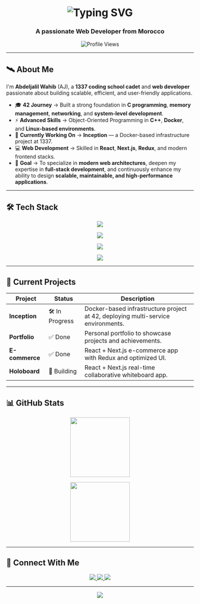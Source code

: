 <!-- ANIMATED TYPING HEADER -->
<h1 align="center">
  <img src="https://readme-typing-svg.herokuapp.com?font=JetBrains+Mono&size=28&pause=1000&color=00F7FF&center=true&vCenter=true&width=750&lines=Hey+there+👋;I'm+Abdeljalil+Wahib+(AJ);Web+Developer+%7C+1337+Cadet;Building+Modern+Web+Experiences" alt="Typing SVG" />
</h1>

<h3 align="center">A passionate Web Developer from Morocco</h3>

<p align="center">
  <img src="https://komarev.com/ghpvc/?username=abdeljalil-wahib&label=Profile+Views&color=00F7FF&style=for-the-badge" alt="Profile Views" />
</p>

---

## 🛰 About Me  

I'm **Abdeljalil Wahib** (AJ), a **1337 coding school cadet** and **web developer** passionate about building scalable, efficient, and user-friendly applications.

- 🎓 **42 Journey** → Built a strong foundation in **C programming**, **memory management**, **networking**, and **system-level development**.  
- ⚡ **Advanced Skills** → Object-Oriented Programming in **C++**, **Docker**, and **Linux-based environments**.  
- 🔭 **Currently Working On** → **Inception** — a Docker-based infrastructure project at 1337.  
- 💻 **Web Development** → Skilled in **React**, **Next.js**, **Redux**, and modern frontend stacks.  
- 🎯 **Goal** → To specialize in **modern web architectures**, deepen my expertise in **full-stack development**, and continuously enhance my ability to design **scalable, maintainable, and high-performance applications**.

---

## 🛠 Tech Stack  

<p align="center">
  <!-- Frontend -->
  <img src="https://img.shields.io/badge/Frontend-React%20%7C%20Next.js%20%7C%20Redux%20%7C%20TailwindCSS-61DAFB?style=for-the-badge&logo=react&logoColor=white" />
</p>

<p align="center">
  <!-- Backend -->
  <img src="https://img.shields.io/badge/Backend-Node.js%20%7C%20Express-339933?style=for-the-badge&logo=node.js&logoColor=white" />
</p>

<p align="center">
  <!-- Databases -->
  <img src="https://img.shields.io/badge/Databases-PostgreSQL%20%7C%20MySQL%20%7C%20SQLite-4DB33D?style=for-the-badge&logo=postgresql&logoColor=white" />
</p>

<p align="center">
  <!-- Other Tools -->
  <img src="https://img.shields.io/badge/Others-C%20%7C%20C++%20%7C%20Docker%20%7C%20Git%20%7C%20Linux-0A0A0A?style=for-the-badge&logo=linux&logoColor=white" />
</p>

---

## 🚀 Current Projects  

| Project        | Status          | Description |
|----------------|-----------------|-------------|
| **Inception**  | 🛠 In Progress   | Docker-based infrastructure project at 42, deploying multi-service environments. |
| **Portfolio**  | ✅ Done         | Personal portfolio to showcase projects and achievements. |
| **E-commerce** | ✅ Done         | React + Next.js e-commerce app with Redux and optimized UI. |
| **Holoboard**  | 🚀 Building     | React + Next.js real-time collaborative whiteboard app. |

---

## 📊 GitHub Stats  

<p align="center">
  <img src="https://github-readme-stats.vercel.app/api?username=abdeljalil-wahib&show_icons=true&theme=tokyonight&hide_border=true&count_private=true" height="160" />
</p>

<p align="center">
  <img src="https://github-readme-stats.vercel.app/api/top-langs?username=abdeljalil-wahib&layout=compact&theme=tokyonight&hide_border=true" height="160" />
</p>

---

## 🔗 Connect With Me  

<p align="center">
  <a href="https://linkedin.com/in/abdeljalil-wahib" target="_blank">
    <img src="https://img.shields.io/badge/LinkedIn-abdeljalil--wahib-0A66C2?style=for-the-badge&logo=linkedin&logoColor=white" />
  </a>
  <a href="https://awahib-portfolio.vercel.app/" target="_blank">
    <img src="https://img.shields.io/badge/Portfolio-Visit-00F7FF?style=for-the-badge&logo=vercel&logoColor=black" />
  </a>
  <a href="mailto:ajwahib.dev@gmail.com">
    <img src="https://img.shields.io/badge/Gmail-ajwahib.dev%40gmail.com-D14836?style=for-the-badge&logo=gmail&logoColor=white" />
  </a>
</p>

---

<p align="center">
  <img src="https://capsule-render.vercel.app/api?type=waving&height=120&color=00F7FF&section=footer"/>
</p>
